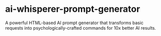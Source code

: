 # ai-whisperer-prompt-generator
A powerful HTML-based AI prompt generator that transforms basic requests into psychologically-crafted commands for 10x better AI results.
